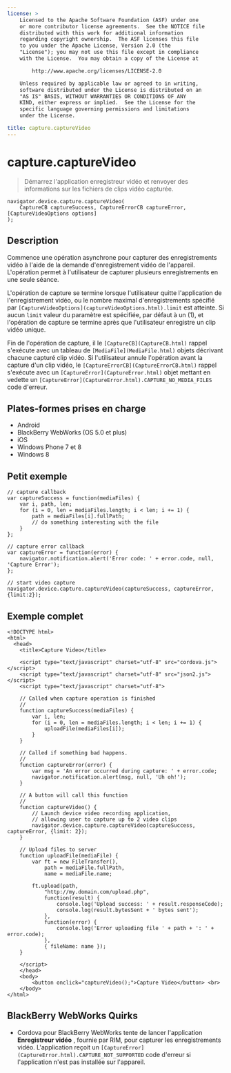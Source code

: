 ```yaml
---
license: >
    Licensed to the Apache Software Foundation (ASF) under one
    or more contributor license agreements.  See the NOTICE file
    distributed with this work for additional information
    regarding copyright ownership.  The ASF licenses this file
    to you under the Apache License, Version 2.0 (the
    "License"); you may not use this file except in compliance
    with the License.  You may obtain a copy of the License at

        http://www.apache.org/licenses/LICENSE-2.0

    Unless required by applicable law or agreed to in writing,
    software distributed under the License is distributed on an
    "AS IS" BASIS, WITHOUT WARRANTIES OR CONDITIONS OF ANY
    KIND, either express or implied.  See the License for the
    specific language governing permissions and limitations
    under the License.

title: capture.captureVideo
---
```


# capture.captureVideo

> Démarrez l'application enregistreur vidéo et renvoyer des informations sur les fichiers de clips vidéo capturée.

    navigator.device.capture.captureVideo(
        CaptureCB captureSuccess, CaptureErrorCB captureError, [CaptureVideoOptions options]
    );
    

## Description

Commence une opération asynchrone pour capturer des enregistrements vidéo à l'aide de la demande d'enregistrement vidéo de l'appareil. L'opération permet à l'utilisateur de capturer plusieurs enregistrements en une seule séance.

L'opération de capture se termine lorsque l'utilisateur quitte l'application de l'enregistrement vidéo, ou le nombre maximal d'enregistrements spécifié par `[CaptureVideoOptions](captureVideoOptions.html).limit` est atteinte. Si aucun `limit` valeur du paramètre est spécifiée, par défaut à un (1), et l'opération de capture se termine après que l'utilisateur enregistre un clip vidéo unique.

Fin de l'opération de capture, il le `[CaptureCB](CaptureCB.html)` rappel s'exécute avec un tableau de `[MediaFile](MediaFile.html)` objets décrivant chacune capturé clip vidéo. Si l'utilisateur annule l'opération avant la capture d'un clip vidéo, le `[CaptureErrorCB](CaptureErrorCB.html)` rappel s'exécute avec un `[CaptureError](CaptureError.html)` objet mettant en vedette un `[CaptureError](CaptureError.html).CAPTURE_NO_MEDIA_FILES` code d'erreur.

## Plates-formes prises en charge

*   Android
*   BlackBerry WebWorks (OS 5.0 et plus)
*   iOS
*   Windows Phone 7 et 8
*   Windows 8

## Petit exemple

    // capture callback
    var captureSuccess = function(mediaFiles) {
        var i, path, len;
        for (i = 0, len = mediaFiles.length; i < len; i += 1) {
            path = mediaFiles[i].fullPath;
            // do something interesting with the file
        }
    };
    
    // capture error callback
    var captureError = function(error) {
        navigator.notification.alert('Error code: ' + error.code, null, 'Capture Error');
    };
    
    // start video capture
    navigator.device.capture.captureVideo(captureSuccess, captureError, {limit:2});
    

## Exemple complet

    <!DOCTYPE html>
    <html>
      <head>
        <title>Capture Video</title>
    
        <script type="text/javascript" charset="utf-8" src="cordova.js"></script>
        <script type="text/javascript" charset="utf-8" src="json2.js"></script>
        <script type="text/javascript" charset="utf-8">
    
        // Called when capture operation is finished
        //
        function captureSuccess(mediaFiles) {
            var i, len;
            for (i = 0, len = mediaFiles.length; i < len; i += 1) {
                uploadFile(mediaFiles[i]);
            }
        }
    
        // Called if something bad happens.
        //
        function captureError(error) {
            var msg = 'An error occurred during capture: ' + error.code;
            navigator.notification.alert(msg, null, 'Uh oh!');
        }
    
        // A button will call this function
        //
        function captureVideo() {
            // Launch device video recording application,
            // allowing user to capture up to 2 video clips
            navigator.device.capture.captureVideo(captureSuccess, captureError, {limit: 2});
        }
    
        // Upload files to server
        function uploadFile(mediaFile) {
            var ft = new FileTransfer(),
                path = mediaFile.fullPath,
                name = mediaFile.name;
    
            ft.upload(path,
                "http://my.domain.com/upload.php",
                function(result) {
                    console.log('Upload success: ' + result.responseCode);
                    console.log(result.bytesSent + ' bytes sent');
                },
                function(error) {
                    console.log('Error uploading file ' + path + ': ' + error.code);
                },
                { fileName: name });
        }
    
        </script>
        </head>
        <body>
            <button onclick="captureVideo();">Capture Video</button> <br>
        </body>
    </html>
    

## BlackBerry WebWorks Quirks

*   Cordova pour BlackBerry WebWorks tente de lancer l'application **Enregistreur vidéo** , fournie par RIM, pour capturer les enregistrements vidéo. L'application reçoit un `[CaptureError](CaptureError.html).CAPTURE_NOT_SUPPORTED` code d'erreur si l'application n'est pas installée sur l'appareil.